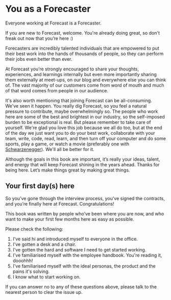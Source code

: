 # You as a Forecaster

Everyone working at Forecast is a Forecaster. 

If you are new to Forecast, welcome. You're already doing great, so don't freak out now that you’re here :)

Forecasters are incredibly talented individuals that are empowered to put their best work into the hands of thousands of people, so they can perform their jobs even better than ever.

At Forecast you’re strongly encouraged to share your thoughts, experiences, and learnings internally but even more importantly sharing them externally at meet-ups, on our blog and everywhere else you can think of. The vast majority of our customers come from word of mouth and much of that word comes from people in our audience.

It's also worth mentioning that joining Forecast can be all-consuming. We've seen it happen. You really dig Forecast, so you feel a natural pressure to contribute, maybe overwhelmingly so. The people who work here are some of the best and brightest in our industry, so the self-imposed burden to be exceptional is real. But please remember to take care of yourself. We're glad you love this job because we all do too, but at the end of the day we just want you to do your best work, collaborate with your team, write, code, read, learn, and then turn off your computer and do some sports, play a game, or watch a movie (preferably one with [Schwarzenegger](http://www.imdb.com/title/tt0093773/)). We'll all be better for it.

Although the goals in this book are important, it’s really your ideas, talent, and energy that will keep Forecast shining in the years ahead. Thanks for being here. Let’s make things great by making great things.

## Your first day(s) here

So you’ve gone through the interview process, you’ve signed the contracts, and you’re finally here at Forecast. Congratulations!

This book was written by people who’ve been where you are now, and who want to make your first few months here as easy as possible.

Please check the following:

1. I've said hi and introduced myself to everyone in the office.
2. I've gotten a desk and a chair.
3. I've gotten the hard and software I need to get started working.
4. I've familiarised myself with the employee handbook. You're reading it, dooohhh!
5. I've familiarised myself with the ideal personas, the product and the pains it's solving.
6. I know what to start working on.

If you can answer no to any of these questions above, please talk to the nearest person to clear the issue up.
